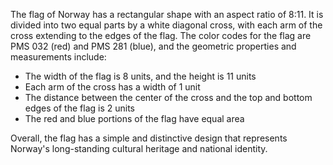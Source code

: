 The flag of Norway has a rectangular shape with an aspect ratio of 8:11. It is divided into two equal parts by a white diagonal cross, with each arm of the cross extending to the edges of the flag. The color codes for the flag are PMS 032 (red) and PMS 281 (blue), and the geometric properties and measurements include:

- The width of the flag is 8 units, and the height is 11 units
- Each arm of the cross has a width of 1 unit
- The distance between the center of the cross and the top and bottom edges of the flag is 2 units
- The red and blue portions of the flag have equal area

Overall, the flag has a simple and distinctive design that represents Norway's long-standing cultural heritage and national identity.